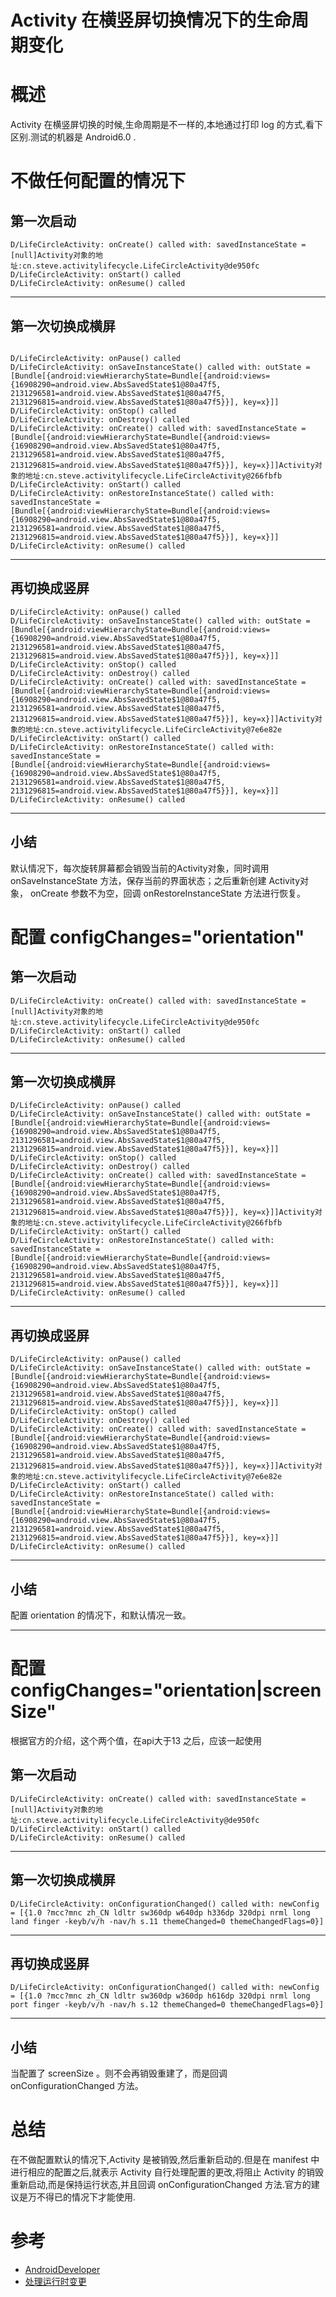 # Activity 在横竖屏切换情况下的生命周期变化


# 概述

Activity 在横竖屏切换的时候,生命周期是不一样的,本地通过打印 log 的方式,看下区别.测试的机器是 Android6.0 .

<!-- more -->

# 不做任何配置的情况下

## 第一次启动

```console
D/LifeCircleActivity: onCreate() called with: savedInstanceState = [null]Activity对象的地址:cn.steve.activitylifecycle.LifeCircleActivity@de950fc
D/LifeCircleActivity: onStart() called
D/LifeCircleActivity: onResume() called
```

------------------------------------------------------------------------

## 第一次切换成横屏

```console

D/LifeCircleActivity: onPause() called
D/LifeCircleActivity: onSaveInstanceState() called with: outState = [Bundle[{android:viewHierarchyState=Bundle[{android:views={16908290=android.view.AbsSavedState$1@80a47f5, 2131296581=android.view.AbsSavedState$1@80a47f5, 2131296815=android.view.AbsSavedState$1@80a47f5}}], key=x}]]
D/LifeCircleActivity: onStop() called
D/LifeCircleActivity: onDestroy() called
D/LifeCircleActivity: onCreate() called with: savedInstanceState = [Bundle[{android:viewHierarchyState=Bundle[{android:views={16908290=android.view.AbsSavedState$1@80a47f5, 2131296581=android.view.AbsSavedState$1@80a47f5, 2131296815=android.view.AbsSavedState$1@80a47f5}}], key=x}]]Activity对象的地址:cn.steve.activitylifecycle.LifeCircleActivity@266fbfb
D/LifeCircleActivity: onStart() called
D/LifeCircleActivity: onRestoreInstanceState() called with: savedInstanceState = [Bundle[{android:viewHierarchyState=Bundle[{android:views={16908290=android.view.AbsSavedState$1@80a47f5, 2131296581=android.view.AbsSavedState$1@80a47f5, 2131296815=android.view.AbsSavedState$1@80a47f5}}], key=x}]]
D/LifeCircleActivity: onResume() called

```



------------------------------------------------------------------------


## 再切换成竖屏

```console
D/LifeCircleActivity: onPause() called
D/LifeCircleActivity: onSaveInstanceState() called with: outState = [Bundle[{android:viewHierarchyState=Bundle[{android:views={16908290=android.view.AbsSavedState$1@80a47f5, 2131296581=android.view.AbsSavedState$1@80a47f5, 2131296815=android.view.AbsSavedState$1@80a47f5}}], key=x}]]
D/LifeCircleActivity: onStop() called
D/LifeCircleActivity: onDestroy() called
D/LifeCircleActivity: onCreate() called with: savedInstanceState = [Bundle[{android:viewHierarchyState=Bundle[{android:views={16908290=android.view.AbsSavedState$1@80a47f5, 2131296581=android.view.AbsSavedState$1@80a47f5, 2131296815=android.view.AbsSavedState$1@80a47f5}}], key=x}]]Activity对象的地址:cn.steve.activitylifecycle.LifeCircleActivity@7e6e82e
D/LifeCircleActivity: onStart() called
D/LifeCircleActivity: onRestoreInstanceState() called with: savedInstanceState = [Bundle[{android:viewHierarchyState=Bundle[{android:views={16908290=android.view.AbsSavedState$1@80a47f5, 2131296581=android.view.AbsSavedState$1@80a47f5, 2131296815=android.view.AbsSavedState$1@80a47f5}}], key=x}]]
D/LifeCircleActivity: onResume() called
```


------------------------------------------------------------------------

## 小结

默认情况下，每次旋转屏幕都会销毁当前的Activity对象，同时调用 onSaveInstanceState 方法，保存当前的界面状态；之后重新创建 Activity对象， onCreate 参数不为空，回调  onRestoreInstanceState 方法进行恢复。



# 配置 configChanges="orientation"

## 第一次启动

```console
D/LifeCircleActivity: onCreate() called with: savedInstanceState = [null]Activity对象的地址:cn.steve.activitylifecycle.LifeCircleActivity@de950fc
D/LifeCircleActivity: onStart() called
D/LifeCircleActivity: onResume() called
```

------------------------------------------------------------------------

## 第一次切换成横屏

```console
D/LifeCircleActivity: onPause() called
D/LifeCircleActivity: onSaveInstanceState() called with: outState = [Bundle[{android:viewHierarchyState=Bundle[{android:views={16908290=android.view.AbsSavedState$1@80a47f5, 2131296581=android.view.AbsSavedState$1@80a47f5, 2131296815=android.view.AbsSavedState$1@80a47f5}}], key=x}]]
D/LifeCircleActivity: onStop() called
D/LifeCircleActivity: onDestroy() called
D/LifeCircleActivity: onCreate() called with: savedInstanceState = [Bundle[{android:viewHierarchyState=Bundle[{android:views={16908290=android.view.AbsSavedState$1@80a47f5, 2131296581=android.view.AbsSavedState$1@80a47f5, 2131296815=android.view.AbsSavedState$1@80a47f5}}], key=x}]]Activity对象的地址:cn.steve.activitylifecycle.LifeCircleActivity@266fbfb
D/LifeCircleActivity: onStart() called
D/LifeCircleActivity: onRestoreInstanceState() called with: savedInstanceState = [Bundle[{android:viewHierarchyState=Bundle[{android:views={16908290=android.view.AbsSavedState$1@80a47f5, 2131296581=android.view.AbsSavedState$1@80a47f5, 2131296815=android.view.AbsSavedState$1@80a47f5}}], key=x}]]
D/LifeCircleActivity: onResume() called
```

------------------------------------------------------------------------


## 再切换成竖屏

```console
D/LifeCircleActivity: onPause() called
D/LifeCircleActivity: onSaveInstanceState() called with: outState = [Bundle[{android:viewHierarchyState=Bundle[{android:views={16908290=android.view.AbsSavedState$1@80a47f5, 2131296581=android.view.AbsSavedState$1@80a47f5, 2131296815=android.view.AbsSavedState$1@80a47f5}}], key=x}]]
D/LifeCircleActivity: onStop() called
D/LifeCircleActivity: onDestroy() called
D/LifeCircleActivity: onCreate() called with: savedInstanceState = [Bundle[{android:viewHierarchyState=Bundle[{android:views={16908290=android.view.AbsSavedState$1@80a47f5, 2131296581=android.view.AbsSavedState$1@80a47f5, 2131296815=android.view.AbsSavedState$1@80a47f5}}], key=x}]]Activity对象的地址:cn.steve.activitylifecycle.LifeCircleActivity@7e6e82e
D/LifeCircleActivity: onStart() called 
D/LifeCircleActivity: onRestoreInstanceState() called with: savedInstanceState = [Bundle[{android:viewHierarchyState=Bundle[{android:views={16908290=android.view.AbsSavedState$1@80a47f5, 2131296581=android.view.AbsSavedState$1@80a47f5, 2131296815=android.view.AbsSavedState$1@80a47f5}}], key=x}]]
D/LifeCircleActivity: onResume() called
```



------------------------------------------------------------------------

## 小结

配置 orientation 的情况下，和默认情况一致。

------------------------------------------------------------------------


# 配置 configChanges="orientation|screenSize"

根据官方的介绍，这个两个值，在api大于13 之后，应该一起使用
## 第一次启动

```console
D/LifeCircleActivity: onCreate() called with: savedInstanceState = [null]Activity对象的地址:cn.steve.activitylifecycle.LifeCircleActivity@de950fc
D/LifeCircleActivity: onStart() called
D/LifeCircleActivity: onResume() called
```

------------------------------------------------------------------------

## 第一次切换成横屏

```console
D/LifeCircleActivity: onConfigurationChanged() called with: newConfig = [{1.0 ?mcc?mnc zh_CN ldltr sw360dp w640dp h336dp 320dpi nrml long land finger -keyb/v/h -nav/h s.11 themeChanged=0 themeChangedFlags=0}]
```

------------------------------------------------------------------------


## 再切换成竖屏

```console
D/LifeCircleActivity: onConfigurationChanged() called with: newConfig = [{1.0 ?mcc?mnc zh_CN ldltr sw360dp w360dp h616dp 320dpi nrml long port finger -keyb/v/h -nav/h s.12 themeChanged=0 themeChangedFlags=0}]
```

------------------------------------------------------------------------

## 小结
当配置了 screenSize 。则不会再销毁重建了，而是回调 onConfigurationChanged 方法。



# 总结

在不做配置默认的情况下,Activity 是被销毁,然后重新启动的.但是在 manifest 中进行相应的配置之后,就表示 Activity 自行处理配置的更改,将阻止 Activity 的销毁重新启动,而是保持运行状态,并且回调 onConfigurationChanged 方法.官方的建议是万不得已的情况下才能使用.


# 参考
* [AndroidDeveloper](https://developer.android.com/guide/topics/manifest/activity-element.html?hl=zh-cn)
* [处理运行时变更](https://developer.android.com/guide/topics/resources/runtime-changes?hl=zh-cn)

